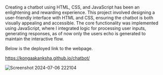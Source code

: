 Creating a chatbot using HTML, CSS, and JavaScript has been an enlightening and rewarding experience. This project involved designing a user-friendly interface with HTML and CSS, ensuring the chatbot is both visually appealing and accessible. The core functionality was implemented using JavaScript, where I integrated logic for processing user inputs, generating responses, as of now only the users echo is generated to maintain the interactive flow.

Below is the deployed link to the webpage.

 https://kongaakanksha.github.io/chatbot/

![Screenshot 2024-07-06 222104](https://github.com/KongaAkanksha/chatbot/assets/94990343/7412deec-8fcf-49e5-922d-3afb62e0266c)

